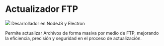 # Actualizador FTP
![](docs/screenshot.png)
Desarrollador en NodeJS y Electron

Permite actualizar Archivos de forma masiva por medio de FTP, mejorando la eficiencia, precisión y seguridad en el proceso de actualización.
